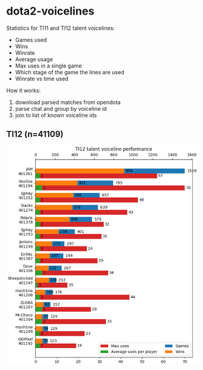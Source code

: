 # dota2-voicelines

Statistics for TI11 and TI12 talent voicelines:
- Games used
- Wins
- Winrate
- Average usage
- Max uses in a single game
- Which stage of the game the lines are used
- Winrate vs time used

How it works:
1) download parsed matches from opendota
2) parse chat and group by voiceline id
3) join to list of known voiceline ids

## TI12 (n=41109)
![Alt text](plot_ti12_n5887.png?raw=true "TI 12")
